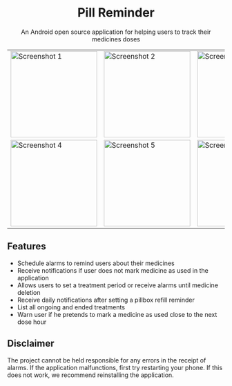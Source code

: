 <h1 align="center">Pill Reminder</h1>
<p align="center">An Android open source application for helping users to track their medicines doses</p>

<div align="center">
  <table>
    <tr>
      <td><img src="https://github.com/user-attachments/assets/a50477e4-b429-43a9-8082-2ec9e68c37f7" alt="Screenshot 1" width="200"></td>
      <td><img src="https://github.com/user-attachments/assets/e28d9270-90f8-480f-9bfc-e610afabf5d6" alt="Screenshot 2" width="200"></td>
      <td><img src="https://github.com/user-attachments/assets/233da499-b311-4d3b-bb65-f1df0a5ba158" alt="Screenshot 3" width="200"></td>
    </tr>
    <tr>
     <td><img src="https://github.com/user-attachments/assets/f13f7c44-2372-4255-a9de-8f20e85ba6e8" alt="Screenshot 4" width="200"></td>
     <td><img src="https://github.com/user-attachments/assets/a6994074-30ea-40c7-9270-f99356ac3e2d" alt="Screenshot 5" width="200"></td>
     <td><img src="https://github.com/user-attachments/assets/4029d968-dc99-4677-8614-05172c329c44" alt="Screenshot 6" width="200"></td>
    </tr>
  </table>
</div>

<h2>Features</h2>
<ul>
  <li>Schedule alarms to remind users about their medicines</li>
  <li>Receive notifications if user does not mark medicine as used in the application</li>
  <li>Allows users to set a treatment period or receive alarms until medicine deletion</li>
  <li>Receive daily notifications after setting a pillbox refill reminder</li>
  <li>List all ongoing and ended treatments</li>
  <li>Warn user if he pretends to mark a medicine as used close to the next dose hour</li>
</ul>

<h2>Disclaimer</h2>
The project cannot be held responsible for any errors in the receipt of alarms. If the application malfunctions, first try restarting your phone. If this does not work, we recommend reinstalling the application.
